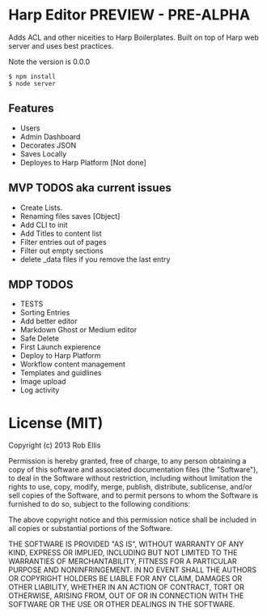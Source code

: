 # Harp Editor PREVIEW - PRE-ALPHA 

Adds ACL and other niceities to Harp Boilerplates.
Built on top of Harp web server and uses best practices.

Note the version is 0.0.0

	$ npm install
	$ node server 

## Features
- Users
- Admin Dashboard
- Decorates JSON
- Saves Locally
- Deployes to Harp Platform [Not done]

## MVP TODOS aka current issues
- Create Lists.
- Renaming files saves [Object]
- Add CLI to init 
- Add Titles to content list
- Filter entries out of pages
- Filter out empty sections
- delete _data files if you remove the last entry

## MDP TODOS
- TESTS
- Sorting Entries
- Add better editor
- Markdown Ghost or Medium editor 
- Safe Delete
- First Launch expierence
- Deploy to Harp Platform
- Workflow content management
- Templates and guidlines
- Image upload
- Log activity


# License (MIT)

Copyright (c) 2013 Rob Ellis

Permission is hereby granted, free of charge, to any person obtaining a copy
of this software and associated documentation files (the "Software"), to deal
in the Software without restriction, including without limitation the rights
to use, copy, modify, merge, publish, distribute, sublicense, and/or sell
copies of the Software, and to permit persons to whom the Software is
furnished to do so, subject to the following conditions:

The above copyright notice and this permission notice shall be included in
all copies or substantial portions of the Software.

THE SOFTWARE IS PROVIDED "AS IS", WITHOUT WARRANTY OF ANY KIND, EXPRESS OR
IMPLIED, INCLUDING BUT NOT LIMITED TO THE WARRANTIES OF MERCHANTABILITY,
FITNESS FOR A PARTICULAR PURPOSE AND NONINFRINGEMENT. IN NO EVENT SHALL THE
AUTHORS OR COPYRIGHT HOLDERS BE LIABLE FOR ANY CLAIM, DAMAGES OR OTHER
LIABILITY, WHETHER IN AN ACTION OF CONTRACT, TORT OR OTHERWISE, ARISING FROM,
OUT OF OR IN CONNECTION WITH THE SOFTWARE OR THE USE OR OTHER DEALINGS IN
THE SOFTWARE.